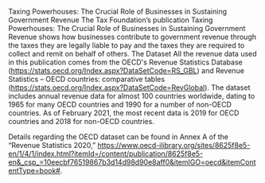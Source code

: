 Taxing Powerhouses: The Crucial Role of Businesses in Sustaining Government Revenue
The Tax Foundation’s publication Taxing Powerhouses: The Crucial Role of Businesses in Sustaining Government Revenue shows how businesses contribute to government revenue through the taxes they are legally liable to pay and the taxes they are required to collect and remit on behalf of others.
The Dataset
All the revenue data used in this publication comes from the OECD's Revenue Statistics Database (https://stats.oecd.org/Index.aspx?DataSetCode=RS_GBL) and Revenue Statistics – OECD countries: comparative tables (https://stats.oecd.org/Index.aspx?DataSetCode=RevGlobal). The dataset includes annual revenue data for almost 100 countries worldwide, dating to 1965 for many OECD countries and 1990 for a number of non-OECD countries. As of February 2021, the most recent data is 2019 for OECD countries and 2018 for non-OECD countries.

Details regarding the OECD dataset can be found in Annex A of the “Revenue Statistics 2020,” https://www.oecd-ilibrary.org/sites/8625f8e5-en/1/4/1/index.html?itemId=/content/publication/8625f8e5-en&_csp_=10eecbf76519867b3d14d98d90e8aff0&itemIGO=oecd&itemContentType=book#.
